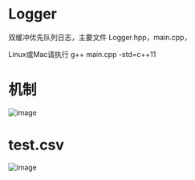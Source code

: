 # Logger
双缓冲优先队列日志，主要文件 Logger.hpp，main.cpp，

Linux或Mac请执行 g++ main.cpp -std=c++11

# 机制
![image](https://i.loli.net/2020/04/17/N16ZYfxgADUySCW.png)

# test.csv
![image](https://i.loli.net/2020/04/17/NZ2JRqMjUt6xCim.png)
